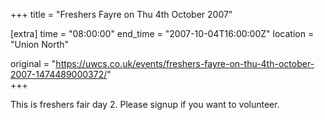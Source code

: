 +++
title = "Freshers Fayre on Thu 4th October 2007"

[extra]
time = "08:00:00"
end_time = "2007-10-04T16:00:00Z"
location = "Union North"

original = "https://uwcs.co.uk/events/freshers-fayre-on-thu-4th-october-2007-1474489000372/"    
+++

This is freshers fair day 2. Please signup if you want to volunteer.


